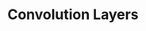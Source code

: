 ---
types: "word"

title: "Convolution Layers"

categories: ['']

tags: ['Convolution', 'Layers']

arabic: 'الطبقات الالتفافية'

arexps: []

enwords: ['Convolution Layers']

enexps: []

arlexicons: 'ط'

enlexicons: 'C'

authors: ['Ruqayya Roshdy']

translators: ['']

citations: 'تطبيقات الذكاء الاصطناعي في خدمة اللغة العربية'

sources: 'مركز الملك عبدالله بن عبدالعزيز الدولي لخدمة اللغة العربية'

word: "true"

slug: ""
---